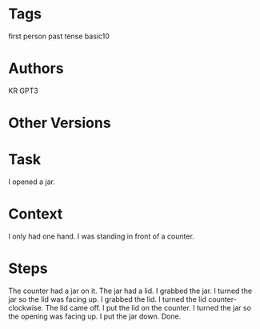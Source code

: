 # Tags

first person
past tense
basic10

# Authors

KR
GPT3

# Other Versions

# Task

I opened a jar.

# Context

I only had one hand.
I was standing in front of a counter.

# Steps

The counter had a jar on it.
The jar had a lid.
I grabbed the jar.
I turned the jar so the lid was facing up.
I grabbed the lid.
I turned the lid counter-clockwise.
The lid came off.
I put the lid on the counter.
I turned the jar so the opening was facing up.
I put the jar down.
Done.
